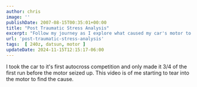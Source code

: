```yaml
---
author: chris
image: ''
publishDate: 2007-08-15T00:35:01+00:00
title: "Post Traumatic Stress Analysis"
excerpt: "Follow my journey as I explore what caused my car's motor to seize during its first autocross run. Watch the tear-down process!"
url: 'post-traumatic-stress-analysis'
tags:  [ 240z, datsun, motor ] 
updateDate: 2024-11-15T12:15:17-06:00
---
```


I took the car to it's first autocross competition and only made it 3/4 of the first run before the motor seized up. This video is of me starting to tear into the motor to find the cause.
